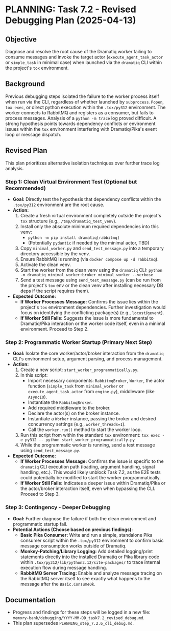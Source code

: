 # PLANNING: Task 7.2 - Revised Debugging Plan (2025-04-13)

## Objective

Diagnose and resolve the root cause of the Dramatiq worker failing to consume messages and invoke the target actor (`execute_agent_task_actor` or `simple_task` in minimal case) when launched via the `dramatiq` CLI within the project's `tox` environment.

## Background

Previous debugging steps isolated the failure to the worker process itself when run via the CLI, regardless of whether launched by `subprocess.Popen`, `tox exec`, or direct python execution within the `.tox/py312` environment. The worker connects to RabbitMQ and registers as a consumer, but fails to process messages. Analysis of a `python -m trace` log proved difficult. A strong hypothesis points towards dependency conflicts or environment issues within the `tox` environment interfering with Dramatiq/Pika's event loop or message dispatch.

## Revised Plan

This plan prioritizes alternative isolation techniques over further trace log analysis.

### Step 1: Clean Virtual Environment Test (Optional but Recommended)

*   **Goal:** Directly test the hypothesis that dependency conflicts within the `.tox/py312` environment are the root cause.
*   **Action:**
    1.  Create a fresh virtual environment completely outside the project's `tox` structure (e.g., `/tmp/dramatiq_test_venv`).
    2.  Install only the absolute minimum required dependencies into this venv:
        *   `python -m pip install dramatiq[rabbitmq]`
        *   (Potentially `pydantic` if needed by the minimal actor, TBD)
    3.  Copy `minimal_worker.py` and `send_test_message.py` into a temporary directory accessible by the venv.
    4.  Ensure RabbitMQ is running (via `docker compose up -d rabbitmq`).
    5.  Activate the clean venv.
    6.  Start the worker from the clean venv using the `dramatiq` CLI: `python -m dramatiq minimal_worker:broker minimal_worker --verbose`
    7.  Send a test message using `send_test_message.py` (can be run from the project's `tox` env or the clean venv after installing necessary DB deps if the script requires them).
*   **Expected Outcome:**
    *   **If Worker Processes Message:** Confirms the issue lies within the project's `tox` environment dependencies. Further investigation would focus on identifying the conflicting package(s) (e.g., `locust`/`gevent`).
    *   **If Worker Still Fails:** Suggests the issue is more fundamental to Dramatiq/Pika interaction or the worker code itself, even in a minimal environment. Proceed to Step 2.

### Step 2: Programmatic Worker Startup (Primary Next Step)

*   **Goal:** Isolate the core worker/actor/broker interaction from the `dramatiq` CLI's environment setup, argument parsing, and process management.
*   **Action:**
    1.  Create a new script: `start_worker_programmatically.py`.
    2.  In this script:
        *   Import necessary components: `RabbitmqBroker`, `Worker`, the actor function (`simple_task` from `minimal_worker` or `execute_agent_task_actor` from `engine.py`), middleware (like `AsyncIO`).
        *   Instantiate the `RabbitmqBroker`.
        *   Add required middleware to the broker.
        *   Declare the actor(s) on the broker instance.
        *   Instantiate a `Worker` instance, passing the broker and desired concurrency settings (e.g., `worker_threads=1`).
        *   Call the `worker.run()` method to start the worker loop.
    3.  Run this script from within the standard `tox` environment: `tox exec -e py312 -- python start_worker_programmatically.py`
    4.  While the programmatic worker is running, send a test message using `send_test_message.py`.
*   **Expected Outcome:**
    *   **If Worker Processes Message:** Confirms the issue is specific to the `dramatiq` CLI execution path (loading, argument handling, signal handling, etc.). This would likely unblock Task 7.2, as the E2E tests could potentially be modified to start the worker programmatically.
    *   **If Worker Still Fails:** Indicates a deeper issue within Dramatiq/Pika or the actor/broker interaction itself, even when bypassing the CLI. Proceed to Step 3.

### Step 3: Contingency - Deeper Debugging

*   **Goal:** Further diagnose the failure if both the clean environment and programmatic startup fail.
*   **Potential Actions (Choose based on previous findings):**
    *   **Basic Pika Consumer:** Write and run a simple, standalone Pika consumer script within the `.tox/py312` environment to confirm basic message consumption works outside of Dramatiq.
    *   **Monkey-Patching/Library Logging:** Add detailed logging/print statements directly into the installed Dramatiq or Pika library code within `.tox/py312/lib/python3.12/site-packages/` to trace internal execution flow during message handling.
    *   **RabbitMQ Server Tracing:** Enable and analyze message tracing on the RabbitMQ server itself to see exactly what happens to the message after the `Basic.ConsumeOk`.

## Documentation

*   Progress and findings for these steps will be logged in a new file: `memory-bank/debugging/YYYY-MM-DD_task7.2_revised_debug.md`.
*   This plan supersedes `PLANNING_step_7.2.6_cli_debug.md`.